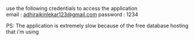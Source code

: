 use the following credentials to access the application      
email : adhirajkinlekar123@gmail.com
password : 1234

PS: The application is extremely slow because of the free database hosting that i'm using

